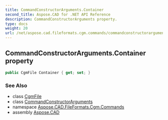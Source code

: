```yaml
---
title: CommandConstructorArguments.Container
second_title: Aspose.CAD for .NET API Reference
description: CommandConstructorArguments property. 
type: docs
weight: 20
url: /net/aspose.cad.fileformats.cgm.commands/commandconstructorarguments/container/
---
```

## CommandConstructorArguments.Container property

```csharp
public CgmFile Container { get; set; }
```

### See Also

* class [CgmFile](../../../aspose.cad.fileformats.cgm/cgmfile/)
* class [CommandConstructorArguments](../)
* namespace [Aspose.CAD.FileFormats.Cgm.Commands](../../commandconstructorarguments/)
* assembly [Aspose.CAD](../../../)


